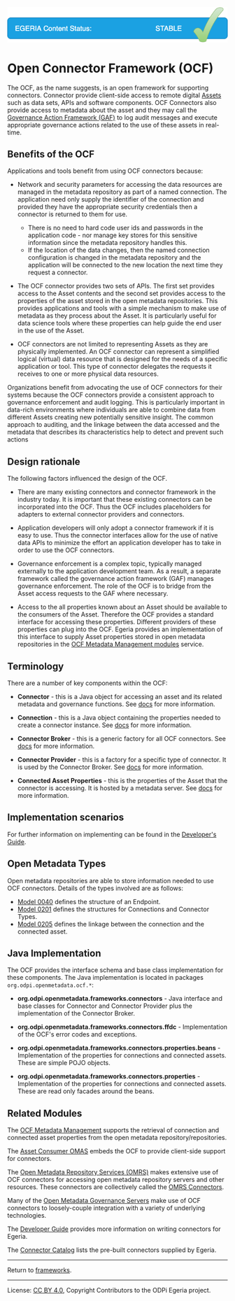 <!-- SPDX-License-Identifier: CC-BY-4.0 -->
<!-- Copyright Contributors to the ODPi Egeria project. -->

![Released](../../../images/egeria-content-status-released.png#pagewidth)

# Open Connector Framework (OCF)

The OCF, as the name suggests, is an open framework for supporting connectors.
Connector provide client-side access to remote digital [Assets](https://egeria-project.org/concepts/asset)
such as data sets, APIs and software components.
OCF Connectors also provide access to metadata about the asset and they may call
the [Governance Action Framework (GAF)](https://egeria-project.org/frameworks/gaf/overview) to log audit messages and execute
appropriate governance actions related to the use of these assets
in real-time.

## Benefits of the OCF

Applications and tools benefit from using OCF connectors because:

* Network and security parameters for accessing the data resources are managed in the metadata repository as part of a named connection.
The application need only supply the identifier of the connection and provided they have the appropriate security credentials then a connector is returned to them for use. 
 
  * There is no need to hard code user ids and passwords in the application code - nor manage key stores for this sensitive information since the metadata repository handles this.
  * If the location of the data changes, then the named connection configuration is changed in the metadata repository and the application will be connected to the new location the next time they request a connector.

* The OCF connector provides two sets of APIs.  The first set provides access to the Asset contents and the second set provides access to the properties of the asset stored in the open metadata repositories.
This provides applications and tools with a simple mechanism to make use of metadata as they process about the Asset.
It is particularly useful for data science tools where these properties can help guide the end user in the use of the Asset.

* OCF connectors are not limited to representing Assets as they are physically implemented.
An OCF connector can represent a simplified logical (virtual) data resource that is designed for the needs of a specific application or tool.
This type of connector delegates the requests it receives to one or more physical data resources.  

Organizations benefit from advocating the use of OCF connectors for their systems because the OCF
connectors provide a consistent approach to governance enforcement and audit logging.
This is particularly important in data-rich environments where individuals are able to combine data
from different Assets creating new potentially sensitive insight.
The common approach to auditing, and the linkage between the data accessed and the metadata that describes its characteristics help to detect and prevent such actions

## Design rationale

The following factors influenced the design of the OCF.

* There are many existing connectors and connector framework in the industry today.
It is important that these existing connectors can be incorporated into the OCF.
Thus the OCF includes placeholders for adapters to external connector providers and connectors.

* Application developers will only adopt a connector framework if it is easy to use.
Thus the connector interfaces allow for the use of native data APIs to minimize the effort an application developer
has to take in order to use the OCF connectors.

* Governance enforcement is a complex topic, typically managed externally to the application development team.
As a result, a separate framework called the governance action framework (GAF) manages governance enforcement.
The role of the OCF is to bridge from the Asset access requests to the GAF where necessary.

* Access to the all properties known about an Asset should be available to the consumers of the Asset.
Therefore the OCF provides a standard interface for accessing these properties.
Different providers of these properties can plug into the OCF.
Egeria provides an implementation of this interface to supply Asset properties stored in open metadata repositories
in the [OCF Metadata Management modules](../../common-services/ocf-metadata-management) service.

## Terminology

There are a number of key components within the OCF:

* **Connector** -  this is a Java object for accessing an asset and its
related metadata and governance functions. See [docs](docs/concepts/connector.md) for more information.

* **Connection** - this is a Java object containing the properties needed to
create a connector instance. See [docs](docs/concepts/connection.md) for more information.

* **Connector Broker** - this is a generic factory for all OCF connectors.
See [docs](docs/concepts/connector-broker.md) for more information.

* **Connector Provider** - this is a factory for a specific type of connector.
It is used by the Connector Broker. See [docs](docs/concepts/connector-provider.md) for more information.

* **Connected Asset Properties** - this is the properties of the Asset that the connector is accessing.
It is hosted by a metadata server.  See [docs](docs/concepts/connected-asset-properties.md) for more information.

## Implementation scenarios

For further information on implementing can be found in the
[Developer's Guide](https://egeria-project.org/guides/developer/overview).


## Open Metadata Types

Open metadata repositories are able to store information needed to use OCF connectors.  Details of the types involved are as follows:

* [Model 0040](https://egeria-project.org/types/0/0040-Software-Servers) defines the structure of an Endpoint.
* [Model 0201](https://egeria-project.org/types/2/0201-Connectors-and-Connections) defines the structures for Connections and Connector Types.
* [Model 0205](https://egeria-project.org/types/2/0205-Connection-Linkage) defines the linkage between the connection and the connected asset.

## Java Implementation

The OCF provides the interface schema and base class implementation for these components.
The Java implementation is located in packages `org.odpi.openmetadata.ocf.*`:

* **org.odpi.openmetadata.frameworks.connectors** - Java interface and base classes for Connector and Connector Provider
plus the implementation of the Connector Broker.

* **org.odpi.openmetadata.frameworks.connectors.ffdc** - Implementation of the OCF's error codes and exceptions.

* **org.odpi.openmetadata.frameworks.connectors.properties.beans** - Implementation of the properties for connections and connected assets.
These are simple POJO objects.

* **org.odpi.openmetadata.frameworks.connectors.properties** - Implementation of the properties for connections and connected assets.
These are read only facades around the beans.

## Related Modules

The [OCF Metadata Management](https://egeria-project.org/services/ocf-metadata-management) supports the retrieval
of connection and connected asset properties from the open metadata
repository/repositories.

The [Asset Consumer OMAS](https://egeria-project.org/services/omas/asset-consumer/overivew) embeds the OCF to provide
client-side support for connectors.

The [Open Metadata Repository Services (OMRS)](https://egeria-project.org/services/omrs)
makes extensive use of OCF connectors for accessing open metadata repository servers and other resources.
These connectors are collectively called the [OMRS Connectors](../../repository-services/docs/component-descriptions/connectors).

Many of the [Open Metadata Governance Servers](https://egeria-project.org/concepts/governance-server) make use of OCF connectors to
loosely-couple integration with a variety of underlying technologies.

The [Developer Guide](https://egeria-project.org/guides/developer/overview) provides more
information on writing connectors for Egeria.

The [Connector Catalog](https://egeria-project.org/connectors) lists the
pre-built connectors supplied by Egeria.


----
Return to [frameworks](..).

----
License: [CC BY 4.0](https://creativecommons.org/licenses/by/4.0/),
Copyright Contributors to the ODPi Egeria project.